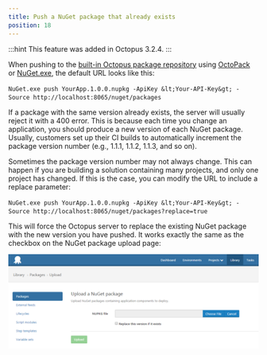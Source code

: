 ```yaml
---
title: Push a NuGet package that already exists
position: 18
---
```



:::hint
This feature was added in Octopus 3.2.4.
:::





When pushing to the [built-in Octopus package repository](/docs/home/packaging-applications/package-repositories.md) using [OctoPack](/docs/home/packaging-applications/nuget-packages/using-octopack.md) or [NuGet.exe](/docs/home/packaging-applications/nuget-packages/using-nuget.exe.md), the default URL looks like this:





`NuGet.exe push YourApp.1.0.0.nupkg -ApiKey &lt;Your-API-Key&gt; -Source http://localhost:8065/nuget/packages`


If a package with the same version already exists, the server will usually reject it with a 400 error. This is because each time you change an application, you should produce a new version of each NuGet package. Usually, customers set up their CI builds to automatically increment the package version number (e.g., 1.1.1, 1.1.2, 1.1.3, and so on).


Sometimes the package version number may not always change. This can happen if you are building a solution containing many projects, and only one project has changed. If this is the case, you can modify the URL to include a replace parameter:


`NuGet.exe push YourApp.1.0.0.nupkg -ApiKey &lt;Your-API-Key&gt; -Source http://localhost:8065/nuget/packages?replace=true`



This will force the Octopus server to replace the existing NuGet package with the new version you have pushed. It works exactly the same as the checkbox on the NuGet package upload page:

![](/docs/images/3049103/3278483.png)
